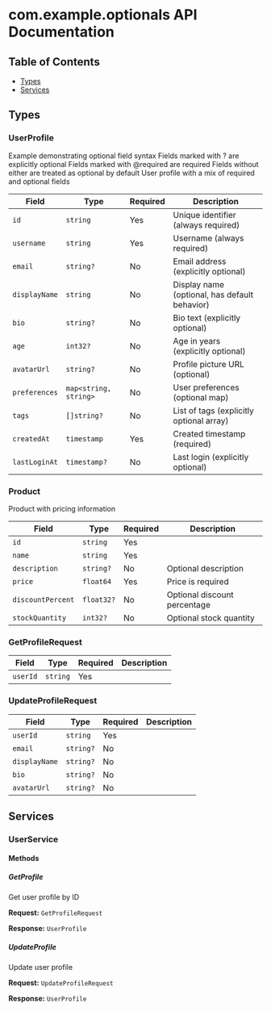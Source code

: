 # com.example.optionals API Documentation

## Table of Contents

- [Types](#types)
- [Services](#services)

## Types

### UserProfile

Example demonstrating optional field syntax
Fields marked with ? are explicitly optional
Fields marked with @required are required
Fields without either are treated as optional by default
User profile with a mix of required and optional fields

| Field | Type | Required | Description |
|-------|------|----------|-------------|
| `id` | `string` | Yes | Unique identifier (always required) |
| `username` | `string` | Yes | Username (always required) |
| `email` | `string?` | No | Email address (explicitly optional) |
| `displayName` | `string` | No | Display name (optional, has default behavior) |
| `bio` | `string?` | No | Bio text (explicitly optional) |
| `age` | `int32?` | No | Age in years (explicitly optional) |
| `avatarUrl` | `string?` | No | Profile picture URL (optional) |
| `preferences` | `map<string, string>` | No | User preferences (optional map) |
| `tags` | `[]string?` | No | List of tags (explicitly optional array) |
| `createdAt` | `timestamp` | Yes | Created timestamp (required) |
| `lastLoginAt` | `timestamp?` | No | Last login (explicitly optional) |


### Product

Product with pricing information

| Field | Type | Required | Description |
|-------|------|----------|-------------|
| `id` | `string` | Yes |  |
| `name` | `string` | Yes |  |
| `description` | `string?` | No | Optional description |
| `price` | `float64` | Yes | Price is required |
| `discountPercent` | `float32?` | No | Optional discount percentage |
| `stockQuantity` | `int32?` | No | Optional stock quantity |


### GetProfileRequest

| Field | Type | Required | Description |
|-------|------|----------|-------------|
| `userId` | `string` | Yes |  |


### UpdateProfileRequest

| Field | Type | Required | Description |
|-------|------|----------|-------------|
| `userId` | `string` | Yes |  |
| `email` | `string?` | No |  |
| `displayName` | `string?` | No |  |
| `bio` | `string?` | No |  |
| `avatarUrl` | `string?` | No |  |


## Services

### UserService

#### Methods

##### GetProfile

Get user profile by ID

**Request:** `GetProfileRequest`

**Response:** `UserProfile`

##### UpdateProfile

Update user profile

**Request:** `UpdateProfileRequest`

**Response:** `UserProfile`


